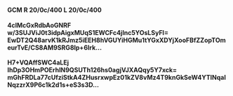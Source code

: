 #### GCM R 20/0c/400 L 20/0c/400
**4clMcGxRdbAoGNRF**<br/>**w/3SUJViJ0t3idpAigxMUqS1EWCFc4jlnc5YOsLSyFI=**<br/>**EwDT2Q48arvK1kRJmz5iEEH8hVGUYiHGMu1tYGxXDYjXooFBfZZopTOmeurTvE/CS8AM9SRG8lp+6lrk...**<br/><br/>
**H7+VQAffSWC4aLEj**<br/>**IhDp3OHmPOErhIN9QSUTh126hs0agjVJXAQqy5Y7xck=**<br/>**mGhFRDLa77cUfziStkA4ZHusrxwpEz01kZV8vMz4T9knGkSeW4YTINqalNqzzrX9P6c1k2d1s+eS3s3D...**